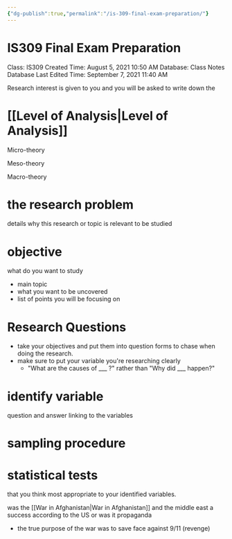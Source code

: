```yaml
---
{"dg-publish":true,"permalink":"/is-309-final-exam-preparation/"}
---
```


# IS309 Final Exam Preparation

Class: IS309
Created Time: August 5, 2021 10:50 AM
Database: Class Notes Database
Last Edited Time: September 7, 2021 11:40 AM

Research interest is given to you and you will be asked to write down the 

# [[Level of Analysis\|Level of Analysis]]

Micro-theory

Meso-theory

Macro-theory

# the research problem

details why this research or topic is relevant to be studied

# objective

what do you want to study

- main topic
- what you want to be uncovered
- list of points you will be focusing on

# Research Questions

- take your objectives and put them into question forms to chase when doing the research.
- make sure to put your variable you're researching clearly
    - "What are the causes of ___ ?" rather than "Why did ___ happen?"

# identify variable

question and answer linking to the variables

# sampling procedure

# statistical tests

that you think most appropriate to your identified variables.

was the [[War in Afghanistan\|War in Afghanistan]] and the middle east a success according to the US or was it propaganda

- the true purpose of the war was to save face against 9/11 (revenge)